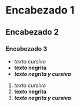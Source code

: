 # Encabezado 1
## Encabezado 2
### Encabezado 3

- *texto cursivo*
- **texto negrita**
- ***texto negrita y cursiva***
  
1. *texto cursivo*
2. **texto negrita**
3. ***texto negrita y cursiva***
